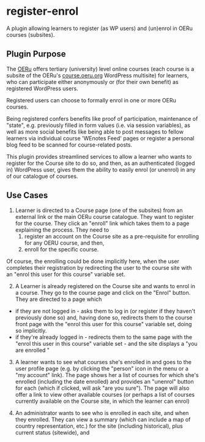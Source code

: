# register-enrol
A plugin allowing learners to register (as WP users) and (un)enrol in OERu courses (subsites).

## Plugin Purpose

The [OERu](https://oeru.org) offers tertiary (university) level online courses (each course is a subsite of the OERu's [course.oeru.org](https://course.oeru.org) WordPress multisite) for learners, who can participate either anonymously or (for their own benefit) as registered WordPress users.

Registered users can choose to formally enrol in one or more OERu courses.

Being registered confers benefits like proof of participation, maintenance of "state", e.g. previously filled in form values (i.e. via session variables), as well as more social benefits like being able to post messages to fellow learners via individual course 'WEnotes Feed' pages or register a personal blog feed to be scanned for course-related posts.

This plugin provides streamlined services to allow a learner who wants to register for the Course site to do so, and then, as an authenticated (logged in) WordPress user, gives them the ability to easily enrol (or unenrol) in any of  our catalogue of courses.

## Use Cases

1. Learner is directed to a Course page (one of the subsites) from an external link or the main OERu course catalogue. They want to register for the course. They click an "enroll" link which takes them to a page explaining the process. They need to
    1. register an account on the Course site as a pre-requisite for enrolling for any OERU course, and then,
    2. enroll for the specific course.

Of course, the enrolling could be done implicitly here, when the user completes their registration by redirecting the user to the course site with an "enrol this user for this course" variable set.

2. A Learner is already registered on the Course site and wants to enrol in a course. They go to the course page and click on the "Enrol" button. They are directed to a page which
  - if they are not logged in - asks them to log in (or register if they haven't previously done so) and, having done so, redirects them to the course front page with the "enrol this user for this course" variable set, doing so implicitly.
  - if they're already logged in - redirects them to the same page with the "enrol this user in this course" variable set - and the site displays a "you are enrolled "

3. A learner wants to see what courses she's enrolled in and goes to the user profile page (e.g. by clicking the "person" icon in the menu or a "my account" link). The page shows her a list of courses for which she's enrolled (including the date enrolled) and provides an "unenrol" button for each (which if clicked, will ask "are you sure"). The page will also offer a link to view other available courses (or perhaps a list of courses currently available on the Course site, in which the learner can enrol)

4. An administrator wants to see who is enrolled in each site, and when they enrolled. They can view a summary (which can include a map of country representation, etc.) for the site (including historical), plus current status (sitewide), and
